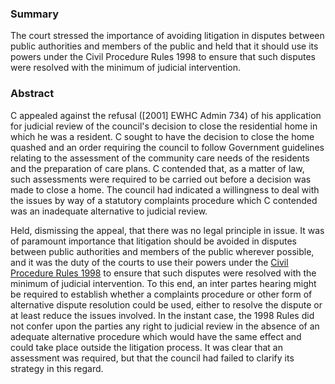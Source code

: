 ### Summary

The court stressed the importance of avoiding litigation in disputes between public authorities and members of the public and held that it should use its powers under the Civil Procedure Rules 1998 to ensure that such disputes were resolved with the minimum of judicial intervention.

### Abstract

C appealed against the refusal ([2001] EWHC Admin 734) of his application for judicial review of the council's decision to close the residential home in which he was a resident. C sought to have the decision to close the home quashed and an order requiring the council to follow Government guidelines relating to the assessment of the community care needs of the residents and the preparation of care plans. C contended that, as a matter of law, such assessments were required to be carried out before a decision was made to close a home. The council had indicated a willingness to deal with the issues by way of a statutory complaints procedure which C contended was an inadequate alternative to judicial review.

Held, dismissing the appeal, that there was no legal principle in issue. It was of paramount importance that litigation should be avoided in disputes between public authorities and members of the public wherever possible, and it was the duty of the courts to use their powers under the [Civil Procedure Rules 1998](https://uk.westlaw.com/Document/I71F54A60E42311DAA7CF8F68F6EE57AB/View/FullText.html?originationContext=document&transitionType=DocumentItem&ppcid=143968e579da495bb5ef95af60daab98&contextData=(sc.Default)) to ensure that such disputes were resolved with the minimum of judicial intervention. To this end, an inter partes hearing might be required to establish whether a complaints procedure or other form of alternative dispute resolution could be used, either to resolve the dispute or at least reduce the issues involved. In the instant case, the 1998 Rules did not confer upon the parties any right to judicial review in the absence of an adequate alternative procedure which would have the same effect and could take place outside the litigation process. It was clear that an assessment was required, but that the council had failed to clarify its strategy in this regard.